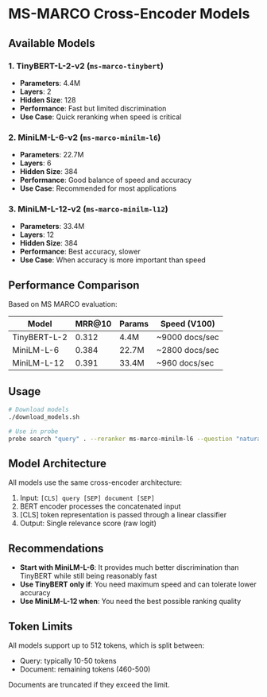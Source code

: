 # MS-MARCO Cross-Encoder Models

## Available Models

### 1. TinyBERT-L-2-v2 (`ms-marco-tinybert`)
- **Parameters**: 4.4M
- **Layers**: 2
- **Hidden Size**: 128
- **Performance**: Fast but limited discrimination
- **Use Case**: Quick reranking when speed is critical

### 2. MiniLM-L-6-v2 (`ms-marco-minilm-l6`)
- **Parameters**: 22.7M
- **Layers**: 6  
- **Hidden Size**: 384
- **Performance**: Good balance of speed and accuracy
- **Use Case**: Recommended for most applications

### 3. MiniLM-L-12-v2 (`ms-marco-minilm-l12`)
- **Parameters**: 33.4M
- **Layers**: 12
- **Hidden Size**: 384
- **Performance**: Best accuracy, slower
- **Use Case**: When accuracy is more important than speed

## Performance Comparison

Based on MS MARCO evaluation:

| Model | MRR@10 | Params | Speed (V100) |
|-------|--------|--------|--------------|
| TinyBERT-L-2 | 0.312 | 4.4M | ~9000 docs/sec |
| MiniLM-L-6 | 0.384 | 22.7M | ~2800 docs/sec |
| MiniLM-L-12 | 0.391 | 33.4M | ~960 docs/sec |

## Usage

```bash
# Download models
./download_models.sh

# Use in probe
probe search "query" . --reranker ms-marco-minilm-l6 --question "natural language question"
```

## Model Architecture

All models use the same cross-encoder architecture:
1. Input: `[CLS] query [SEP] document [SEP]`
2. BERT encoder processes the concatenated input
3. [CLS] token representation is passed through a linear classifier
4. Output: Single relevance score (raw logit)

## Recommendations

- **Start with MiniLM-L-6**: It provides much better discrimination than TinyBERT while still being reasonably fast
- **Use TinyBERT only if**: You need maximum speed and can tolerate lower accuracy
- **Use MiniLM-L-12 when**: You need the best possible ranking quality

## Token Limits

All models support up to 512 tokens, which is split between:
- Query: typically 10-50 tokens
- Document: remaining tokens (460-500)

Documents are truncated if they exceed the limit.